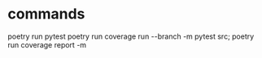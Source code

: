 # commands
poetry run pytest
poetry run coverage run --branch -m pytest src; poetry run coverage report -m